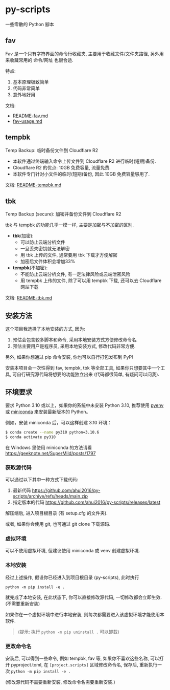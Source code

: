 # py-scripts

一些零散的 Python 腳本

## fav

Fav 是一个只有字符界面的命令行收藏夹, 主要用于收藏文件/文件夹路径,
另外用来收藏常用的 命令/网址 也很合适.

特点:

1. 基本原理极致简单
2. 代码非常简单
3. 意外地好用

文档:

- [README-fav.md](./docs/README-fav.md)
- [fav-usage.md](./docs/fav-usage.md)

## tempbk

Temp Backup: 临时备份文件到 Cloudflare R2

- 本软件通过终端输入命令上传文件到 Cloudflare R2 进行临时(短期)备份.
- Cloudflare R2 的优点: 10GB 免费容量, 流量免费.
- 本软件专门针对小文件的临时(短期)备份, 因此 10GB 免费容量够用了.

文档: [README-tempbk.md](./docs/README-tempbk.md)

## tbk

Temp Backup (secure): 加密并备份文件到 Cloudflare R2

tbk 与 tempbk 的功能几乎一模一样, 主要是加密与不加密的区别.

- **tbk**(加密):
  - 可以防止云端分析文件
  - 一旦丢失密钥就无法解密
  - 用 tbk 上传的文件, 通常要用 tbk 下载才方便解密
  - 加密后文件体积会增加33%
- **tempbk**(不加密):
  - 不能防止云端分析文件, 有一定法律风险或云端泄密风险 
  - 用 tempbk 上传的文件, 除了可以用 tempbk 下载, 还可以去 Cloudflare 网站下载

文档: [README-tbk.md](./docs/README-tbk.md)

## 安装方法

这个项目我选择了本地安装的方式, 因为:

1. 预估会包含较多脚本和命令, 采用本地安装方式方便修改命令名.
2. 预估主要用户是程序员, 采用本地安装方式, 修改代码非常方便.

另外, 如果你想通过 pip 命令安装, 你也可以自行打包发布到 PyPI 

安装本项目会一次性得到 fav, tempbk, tbk 等全部工具, 如果你只想要其中一个工具,
可自行研究源代码将想要的功能独立出来 (代码都很简单, 有疑问可以问我).

## 环境要求

要求 Python 3.10 或以上，如果你的系统中未安装 Python 3.10,
推荐使用 [pyenv](https://github.com/pyenv/pyenv) 或
[miniconda](https://docs.conda.io/en/latest/miniconda.html)
来安装最新版本的 Python。

例如，安装 miniconda 后，可以这样创建 3.10 环境：

```sh
$ conda create --name py310 python=3.10.6
$ conda activate py310
```

在 Windows 里使用 miniconda 的方法请看 <https://geeknote.net/SuperMild/posts/1797>

### 获取源代码

可以通过以下其中一种方式下载代码:

1. 最新代码 <https://github.com/ahui2016/py-scripts/archive/refs/heads/main.zip>
2. 指定版本的代码 <https://github.com/ahui2016/py-scripts/releases/latest>

解压缩后, 进入项目根目录 (有 setup.cfg 的文件夹).

或者, 如果你会使用 git, 也可通过 git clone 下载源码.

### 虚拟环境

可以不使用虚拟环境, 但建议使用 miniconda 或 venv 创建虚拟环境.  

### 本地安装

经过上述操作, 假设你已经进入到项目根目录 (py-scripts), 此时执行

```commandline
python -m pip install -e .
```

就完成了本地安装, 在此状态下, 你可以直接修改源代码, 一切修改都会立即生效.
(不需要重新安装)

如果你在一个虚拟环境中进行本地安装, 则每次都需要进入该虚拟环境才能使用本软件.

> (提示: 执行 `python -m pip uninstall .` 可以卸载)

### 更改命令名

安装后, 可以得到一些命令, 例如 tempbk, fav 等, 如果你不喜欢这些名称,
可以打开 pyproject.toml, 在 `[project.scripts]` 区域修改命令名,
保存后, 重新执行一次 `python -m pip install -e .`

(修改源代码不需要重新安装, 修改命令名需要重新安装.)
